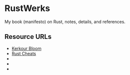 # RustWerks
My book (manifesto) on Rust, notes, details, and references.

## Resource URLs
- [Kerkour Bloom](https://kerkour.com/)
- [Rust Cheats](https://cheats.rs/)
- []()
- []()
- []()


